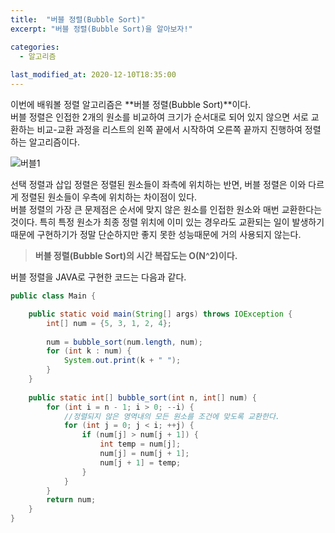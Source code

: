 ```yaml
---
title:  "﻿버블 정렬(Bubble Sort)"
excerpt: "﻿버블 정렬(Bubble Sort)을 알아보자!"

categories:
  - 알고리즘
  
last_modified_at: 2020-12-10T18:35:00
---
```


이번에 배워볼 정렬 알고리즘은 **버블 정렬(Bubble Sort)**이다.  
버블 정렬은 인접한 2개의 원소를 비교하여 크기가 순서대로 되어 있지 않으면 서로 교환하는 비교-교환 과정을 리스트의 왼쪽 끝에서 시작하여 오른쪽 끝까지 진행하여 정렬하는 알고리즘이다.

![버블1](https://user-images.githubusercontent.com/53072057/101721234-cf52cb00-3aea-11eb-89c2-aa4334f37a28.JPG)

선택 정렬과 삽입 정렬은 정렬된 원소들이 좌측에 위치하는 반면, 버블 정렬은 이와 다르게 정렬된 원소들이 우측에 위치하는 차이점이 있다.   
버블 정렬의 가장 큰 문제점은 순서에 맞지 않은 원소를 인접한 원소와 매번 교환한다는 것이다. 특히 특정 원소가 최종 정렬 위치에 이미 있는 경우라도 교환되는 일이 발생하기 때문에 구현하기가 정말 단순하지만 좋지 못한 성능때문에 거의 사용되지 않는다.  

> **버블 정렬(Bubble Sort)의 시간 복잡도는 O(N^2)이다.**

버블 정렬을 JAVA로 구현한 코드는 다음과 같다.

```java
public class Main {

	public static void main(String[] args) throws IOException {
		int[] num = {5, 3, 1, 2, 4};
		
		num = bubble_sort(num.length, num);
		for (int k : num) {
			System.out.print(k + " ");
		}
	}
	
	public static int[] bubble_sort(int n, int[] num) {
		for (int i = n - 1; i > 0; --i) {
            //정렬되지 않은 영역내의 모든 원소를 조건에 맞도록 교환한다.
			for (int j = 0; j < i; ++j) {
				if (num[j] > num[j + 1]) {
					int temp = num[j];
					num[j] = num[j + 1];
					num[j + 1] = temp;
				}
			}
		}
		return num;
	}
}
```